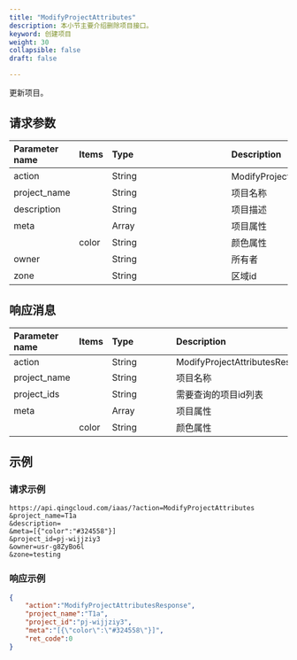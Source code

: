 ```yaml
---
title: "ModifyProjectAttributes"
description: 本小节主要介绍删除项目接口。 
keyword: 创建项目
weight: 30
collapsible: false
draft: false

---
```




更新项目。

## 请求参数

| <span style="display:inline-block;width:100px">Parameter name</span> | Items | <span style="display:inline-block;width:200">Type</span> | <span style="display:inline-block;width:280px">Description</span> | <span style="display:inline-block;width:100px">Required</span> |
| :----------------------------------------------------------- | ----- | :------------------------------------------------------- | :----------------------------------------------------------- | :----------------------------------------------------------- |
| action                                                       |       | String                                                   | ModifyProjectAttributes（更新项目）                          | true                                                         |
| project_name                                                 |       | String                                                   | 项目名称                                                     | false                                                        |
| description                                                  |       | String                                                   | 项目描述                                                     | false                                                        |
| meta                                                         |       | Array                                                    | 项目属性                                                     | false                                                        |
|                                                              | color | String                                                   | 颜色属性                                                     | false                                                        |
| owner                                                        |       | String                                                   | 所有者                                                       | false                                                        |
| zone                                                         |       | String                                                   | 区域id                                                       | false                                                        |

## 响应消息

| <span style="display:inline-block;width:100px">Parameter name</span> | Items | <span style="display:inline-block;width:100px">Type</span> | <span style="display:inline-block;width:380px">Description</span> |
| :----------------------------------------------------------- | ----- | :--------------------------------------------------------- | :----------------------------------------------------------- |
| action                                                       |       | String                                                     | ModifyProjectAttributesResponse                              |
| project_name                                                 |       | String                                                     | 项目名称                                                     |
| project_ids                                                  |       | String                                                     | 需要查询的项目id列表                                         |
| meta                                                         |       | Array                                                      | 项目属性                                                     |
|                                                              | color | String                                                     | 颜色属性                                                     |

## 示例 

### 请求示例

```url
https://api.qingcloud.com/iaas/?action=ModifyProjectAttributes
&project_name=T1a
&description=
&meta=[{"color":"#324558"}]
&project_id=pj-wijjziy3
&owner=usr-g8ZyBo6l
&zone=testing
```

### 响应示例

```json
{
    "action":"ModifyProjectAttributesResponse",
    "project_name":"T1a",
    "project_id":"pj-wijjziy3",
    "meta":"[{\"color\":\"#324558\"}]",
    "ret_code":0
}
```